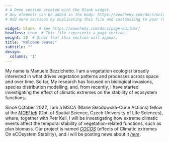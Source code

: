 ```yaml
---
# A Demo section created with the Blank widget.
# Any elements can be added in the body: https://wowchemy.com/docs/writing-markdown-latex/
# Add more sections by duplicating this file and customizing to your requirements.

widget: blank  # See https://wowchemy.com/docs/page-builder/
headless: true  # This file represents a page section.
weight: 20  # Order that this section will appear.
title: "Welcome :wave:"
subtitle: ""
design:
  columns: '1'
---
```


My name is Manuele Bazzichetto. I am a vegetation ecologist broadly interested in what drives vegetation patterns and processes across space and over time. So far, My research has focused on biological invasions, species distribution modelling, and, from recently, I have started investigating the effect of climatic extremes on the stability of ecosystem functions.

Since October 2022, I am a MSCA (Marie Skłodowska-Curie Actions) fellow at the [*MOBI lab*](https://petrkeil.github.io) (Dpt. of Spatial Science, Czech University of Life Sciences), where, together with Petr Keil, I will be investigating how extreme climatic events affect the temporal stability of vegetation-related functions, such as plan biomass. Our project is named [*COCOS*](https://mbazzichetto.netlify.app/cocos/) (effects of Climatic extremes On eCOsystem Stability), and I will be posting news about it [*here*](https://mbazzichetto.netlify.app/cocos/).

